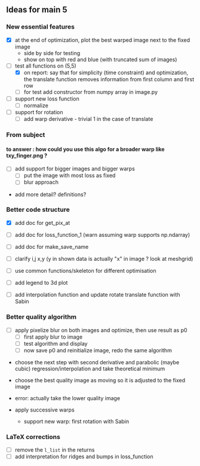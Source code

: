 ## Ideas for main 5

### New essential features
- [x] at the end of optimization, plot the best warped image next to the fixed image
    - side by side for testing
    - show on top with red and blue (with truncated sum of images)
- [ ] test all functions on (5,5)
    - [x] on report: say that for simplicity (time constraint) and optimization, the translate function removes information from first column and first row
    - [ ] for test add constructor from numpy array in image.py
- [ ] support new loss function
    - [ ] normalize
- [ ] support for rotation
    - [ ] add warp derivative - trivial 1 in the case of translate

### From subject
#### to answer : how could you use this algo for a broader warp like txy_finger.png ?
- [ ] add support for bigger images and bigger warps
    - [ ] put the image with most loss as fixed
    - [ ] blur approach
-  add more detail? definitions?



### Better code structure

- [x] add doc for get_pix_at
- [ ] add doc for loss_function_1 (warn assuming warp supports np.ndarray)
- [ ] add doc for make_save_name

- [ ] clarify i,j x,y (y in shown data is actually "x" in image ? look at meshgrid)

- [ ] use common functions/skeleton for different optimisation

- [ ] add legend to 3d plot 
- [ ] add interpolation function and update rotate translate function with Sabin

### Better quality algorithm
- [ ] apply pixelize blur on both images and optimize, then use result as p0
    - [ ] first apply blur to image
    - [ ] test algorithm and display
    - [ ] now save p0 and reinitialize image, redo the same algorithm

- choose the next step with second derivative and parabolic (maybe cubic) regression/interpolation and take theoretical minimum

- choose the best quality image as moving so it is adjusted to the fixed image
 - error: actually take the lower quality image

- apply successive warps
    - support new warp:
        first rotation with Sabin



### LaTeX corrections
- [ ] remove the ``l_list`` in the returns
- [ ] add interpretation for ridges and bumps in loss_function